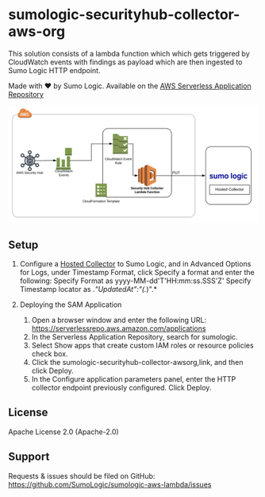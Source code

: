 # sumologic-securityhub-collector-aws-org

This solution consists of a lambda function which which gets triggered by CloudWatch events with findings as payload which are then ingested to Sumo Logic HTTP endpoint.


Made with ❤️ by Sumo Logic. Available on the [AWS Serverless Application Repository](https://aws.amazon.com/serverless)

![Sumo to Security Hub Collection AWS Org Flow](./images/sumologic-securityhub-collector-org.png)

## Setup


1. Configure a [Hosted Collector](https://help.sumologic.com/03Send-Data/Hosted-Collectors/Configure-a-Hosted-Collector) to Sumo Logic, and in Advanced Options for Logs, under Timestamp Format, click Specify a format and enter the following:
Specify Format as yyyy-MM-dd'T'HH:mm:ss.SSS'Z'
Specify Timestamp locator as .*"UpdatedAt":"(.*)".*

2. Deploying the SAM Application
    1. Open a browser window and enter the following URL: https://serverlessrepo.aws.amazon.com/applications
    2. In the Serverless Application Repository, search for sumologic.
    3. Select Show apps that create custom IAM roles or resource policies check box.
    4. Click the sumologic-securityhub-collector-awsorg,link, and then click Deploy.
    5. In the Configure application parameters panel, enter the HTTP collector endpoint previously configured.
    Click Deploy.


## License

Apache License 2.0 (Apache-2.0)


## Support
Requests & issues should be filed on GitHub: https://github.com/SumoLogic/sumologic-aws-lambda/issues

